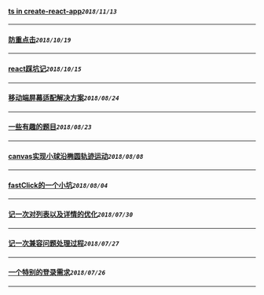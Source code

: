 #### [ts in create-react-app](/blog/tsInPro.md)_`2018/11/13`_
*****
#### [防重点击](/blog/doubleClick.md)_`2018/10/19`_
*****
#### [react踩坑记](/blog/reactBug.md)_`2018/10/15`_
*****
#### [移动端屏幕适配解决方案](/blog/remLayout.md)_`2018/08/24`_
*****
#### [一些有趣的题目](/blog/instrestingQuestion.md)_`2018/08/23`_
*****
#### [canvas实现小球沿椭圆轨迹运动](/blog/canvasBall.md)_`2018/08/08`_
*****
#### [fastClick的一个小坑](/blog/fastClickBug.md)_`2018/08/04`_
*****
#### [记一次对列表以及详情的优化](/blog/optimizationListDetail.md)_`2018/07/30`_
*****
#### [记一次兼容问题处理过程](/blog/npmCompatibleBug.md)_`2018/07/27`_
*****
#### [一个特别的登录需求](/blog/funnyLogin.md)_`2018/07/26`_
*****